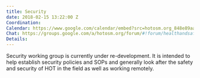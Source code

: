 ```yaml
---
title: Security
date: 2018-02-15 13:22:00 Z
Coordination: 
Calendar: https://www.google.com/calendar/embed?src=hotosm.org_848e89aaiab04ag94d23rqn558%40group.calendar.google.com
Chat: https://groups.google.com/a/hotosm.org/forum/#!forum/healthandsafety
Details: 
---
```


Security working group is currently under re-development. It is intended to help establish security policies and SOPs and generally look after the safety and security of HOT in the field as well as working remotely.
